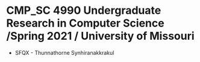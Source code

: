 # CMP_SC 4990 Undergraduate Research in Computer Science /Spring 2021 / University of Missouri 
- SFQX - Thunnathorne Synhiranakkrakul

